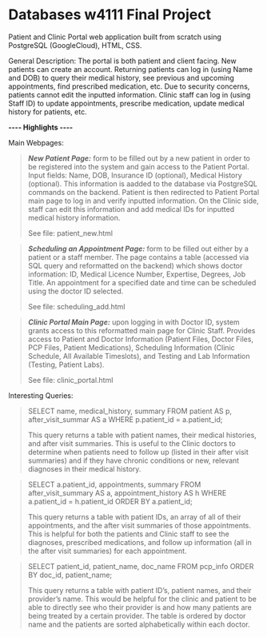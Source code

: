 # Databases w4111 Final Project

Patient and Clinic Portal web application built from scratch using PostgreSQL (GoogleCloud), HTML, CSS. 

General Description: The portal is both patient and client facing. New patients can create an account. Returning patients can log in (using Name  and DOB) to query their medical history, see previous and upcoming appointments, find prescribed medication, etc. Due to security concerns, patients cannot edit the inputted information. Clinic staff can log in (using Staff ID) to update appointments, prescribe medication, update medical history for patients, etc.  

**---- Highlights ----**

Main Webpages: 

>**_New Patient Page:_** form to be filled out by a new patient in order to be registered into the system and gain access to the Patient Portal. Input fields: Name, DOB, Insurance ID (optional), Medical History (optional). This information is aadded to the database via PostgreSQL commands on the backend. Patient is then redirected to Patient Portal main page to log in and verify inputted information. On the Clinic side, staff can edit this information and add medical IDs for inputted medical history information. 
>
>See file: patient_new.html


> **_Scheduling an Appointment Page:_** form to be filled out either by a patient or a staff member. The page contains a table (accessed via SQL query and reformatted on the backend) which shows doctor information: ID, Medical Licence Number, Expertise, Degrees, Job Title. An appointment for a specified date and time can be scheduled using the doctor ID selected. 
> 
> See file: scheduling_add.html


> **_Clinic Portal Main Page:_** upon logging in with Doctor ID, system grants access to this reformatted main page for Clinic Staff. Provides access to Patient and Doctor Information (Patient Files, Doctor Files, PCP Files, Patient Medications), Scheduling Information (Clinic Schedule, All Available Timeslots), and Testing and Lab Information (Testing, Patient Labs). 
>
> See file: clinic_portal.html


Interesting Queries: 

>SELECT name, medical_history, summary FROM patient AS p, after_visit_summar AS a WHERE p.patient_id = a.patient_id; 
>
> This query returns a table with patient names, their medical histories, and after visit summaries. This is useful to the Clinic doctors to determine when patients need to follow up (listed in their after visit summaries) and if they have chronic conditions or new, relevant diagnoses in their medical history. 

>SELECT a.patient_id, appointments, summary FROM after_visit_summary AS a, appointment_history AS h WHERE a.patient_id = h.patient_id ORDER BY a.patient_id; 
>
>This query returns a table with patient IDs, an array of all of their appointments, and the after visit summaries of those appointments. This is helpful for both the patients and Clinic staff to see the diagnoses, prescribed medications, and follow up information (all in the after visit summaries) for each appointment. 

>SELECT patient_id, patient_name, doc_name FROM pcp_info ORDER BY doc_id, patient_name;
>
>This query returns a table with patient ID’s, patient names, and their provider’s name. This would be helpful for the clinic and patient to be able to directly see who their provider is and how many patients are being treated by a certain provider. The table is ordered by doctor name and the patients are sorted alphabetically within each doctor.


